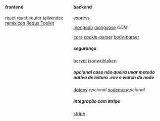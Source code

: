 <div style="display: flex; gap: 2rem">
<div>

#### frontend
[react](https://react.dev/)
[react-router](https://reactrouter.com/start/library/installation)
[tailwindcc](https://tailwindcss.com/docs/installation/using-vite)
[remixicon](https://remixicon.com/)
[Redux Toolkit](https://redux-toolkit.js.org/)

</div>

<div>

#### backend
[express](htttps://expressjs.com/)


[mongodb](https://www.mongodb.com/products/platform/cloud)
[mongoose](https://mongoosejs.com/) *ODM*

[cors](https://www.npmjs.com/package/cors)
[cookie-parser](https://www.npmjs.com/package/cookie-parser)
[body-parser](https://www.npmjs.com/package/body-parser)

##### segurança
[bcrypt](https://www.npmjs.com/package/bcrypt)
[jsonwebtoken](https://www.npmjs.com/package/jsonwebtoken)

##### opcional caso não queira usar metodo nativo de leitura .env e watch do node
[dotenv](https://www.npmjs.com/package/dotenv) *opcional*
[nodemon]([https://nodemonjs.)*opcional*

##### integração com stripe
[stripe](https://docs.stripe.com/payments/quickstart)
</div>
</div>